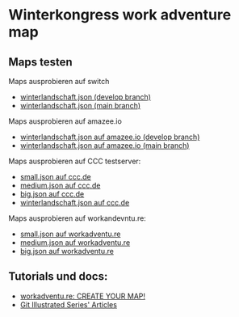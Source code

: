 # Winterkongress work adventure map

## Maps testen

Maps ausprobieren auf switch
- [winterlandschaft.json (develop branch)](https://test.world.winterkongress.ch/_/global/digitalegesellschaft.github.io/workadventure-map-winterkongress/winterlandschaft.json)
- [winterlandschaft.json (main branch)](https://world.winterkongress.ch/_/global/digitalegesellschaft.github.io/workadventure-map-winterkongress/winterlandschaft.json)

Maps ausprobieren auf amazee.io
- [winterlandschaft.json auf amazee.io (develop branch)](https://front.develop.workadventure-digiges.ch4.amazee.io/_/global/digitalegesellschaft.github.io/workadventure-map-winterkongress/winterlandschaft.json)
- [winterlandschaft.json auf amazee.io (main branch)](https://front.main.workadventure-digiges.ch4.amazee.io/_/global/digitalegesellschaft.github.io/workadventure-map-winterkongress/winterlandschaft.json)

Maps ausprobieren auf CCC testserver:

- [small.json auf ccc.de](https://test.visit.at.wa-test.rc3.cccv.de/_/global/digitalegesellschaft.github.io/workadventure-map-winterkongress/small.json)
- [medium.json auf ccc.de](https://test.visit.at.wa-test.rc3.cccv.de/_/global/digitalegesellschaft.github.io/workadventure-map-winterkongress/medium.json)
- [big.json auf ccc.de](https://test.visit.at.wa-test.rc3.cccv.de/_/global/digitalegesellschaft.github.io/workadventure-map-winterkongress/big.json)
- [winterlandschaft.json auf ccc.de](https://test.visit.at.wa-test.rc3.cccv.de/_/global/digitalegesellschaft.github.io/workadventure-map-winterkongress/winterlandschaft.json)

Maps ausprobieren auf workandevntu.re:

- [small.json auf workadventu.re](https://play.workadventu.re/_/global/digitalegesellschaft.github.io/workadventure-map-winterkongress/small.json)
- [medium.json auf workadventu.re](https://play.workadventu.re/_/global/digitalegesellschaft.github.io/workadventure-map-winterkongress/medium.json)
- [big.json auf workadventu.re](https://play.workadventu.re/_/global/digitalegesellschaft.github.io/workadventure-map-winterkongress/big.json)

## Tutorials und docs:

- [workadventu.re: CREATE YOUR MAP!](https://workadventu.re/create-map.html)
- [Git Illustrated Series' Articles](https://dev.to/erikaheidi/series/4483)
